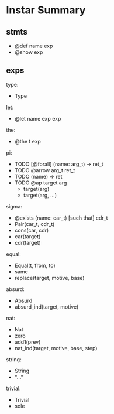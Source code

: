 # Instar Summary

## stmts

- @def name exp
- @show exp

## exps

type:
- Type

let:
- @let name exp exp

the:
- @the t exp

pi:
- TODO [@forall] (name: arg_t) -> ret_t
- TODO @arrow arg_t ret_t
- TODO (name) => ret
- TODO @ap target arg
  - target(arg)
  - target(arg, ...)

sigma:
- @exists (name: car_t) [such that] cdr_t
- Pair(car_t, cdr_t)
- cons(car, cdr)
- car(target)
- cdr(target)

equal:
- Equal(t, from, to)
- same
- replace(target, motive, base)

absurd:
- Absurd
- absurd_ind(target, motive)

nat:
- Nat
- zero
- add1(prev)
- nat_ind(target, motive, base, step)

string:
- String
- "..."

trivial:
- Trivial
- sole

